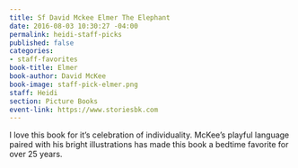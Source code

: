 ```yaml
---
title: Sf David Mckee Elmer The Elephant
date: 2016-08-03 10:30:27 -04:00
permalink: heidi-staff-picks
published: false
categories:
- staff-favorites
book-title: Elmer
book-author: David McKee
book-image: staff-pick-elmer.png
staff: Heidi
section: Picture Books
event-link: https://www.storiesbk.com
---
```


I love this book for it’s celebration of individuality. McKee’s playful language paired with his bright illustrations has made this book a bedtime favorite for over 25 years.
